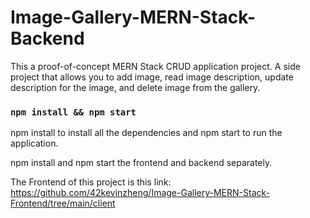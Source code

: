 # Image-Gallery-MERN-Stack-Backend
This a proof-of-concept MERN Stack CRUD application project. A side project that allows you to add image, read image description, 
update description for the image, and delete image from the gallery.

### `npm install && npm start`
npm install to install all the dependencies and npm start to run the application.

npm install and npm start the frontend and backend separately. 

The Frontend of this project is this link:
https://github.com/42kevinzheng/Image-Gallery-MERN-Stack-Frontend/tree/main/client




